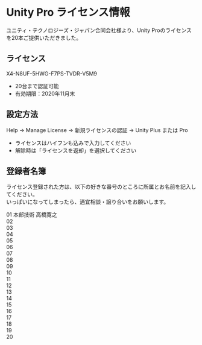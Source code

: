 # Unity Pro ライセンス情報
ユニティ・テクノロジーズ・ジャパン合同会社様より、Unity Proのライセンスを20本ご提供いただきました。

## ライセンス
X4-N8UF-5HWG-F7PS-TVDR-V5M9
- 20台まで認証可能
- 有効期限：2020年11月末

## 設定方法
Help → Manage License → 新規ライセンスの認証 → Unity Plus または Pro
- ライセンスはハイフンも込みで入力してください
- 解除時は「ライセンスを返却」を選択してください

## 登録者名簿
ライセンス登録された方は、以下の好きな番号のところに所属とお名前を記入してください。  
いっぱいになってしまったら、適宜相談・譲り合いをお願いします。

01 本部技術 高橋寛之  
02  
03  
04  
05  
06  
07  
08  
09  
10  
11  
12  
13  
14  
15  
16  
17  
18  
19  
20  
  

